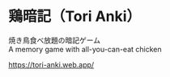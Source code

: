 # 鶏暗記（Tori Anki）

焼き鳥食べ放題の暗記ゲーム  
A memory game with all-you-can-eat chicken

https://tori-anki.web.app/